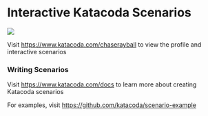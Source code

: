 # Interactive Katacoda Scenarios

[![](http://shields.katacoda.com/katacoda/chaserayball/count.svg)](https://www.katacoda.com/chaserayball "Get your profile on Katacoda.com")

Visit https://www.katacoda.com/chaserayball to view the profile and interactive scenarios

### Writing Scenarios
Visit https://www.katacoda.com/docs to learn more about creating Katacoda scenarios

For examples, visit https://github.com/katacoda/scenario-example
